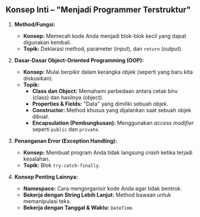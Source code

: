 ## Konsep Inti – "Menjadi Programmer Terstruktur"

1.  **Method/Fungsi:**
    * **Konsep:** Memecah kode Anda menjadi blok-blok kecil yang dapat digunakan kembali.
    * **Topik:** Deklarasi method, parameter (input), dan `return` (output).

2.  **Dasar-Dasar Object-Oriented Programming (OOP):**
    * **Konsep:** Mulai berpikir dalam kerangka objek (seperti yang baru kita diskusikan).
    * **Topik:**
        * **Class dan Object:** Memahami perbedaan antara cetak biru (class) dan hasilnya (object).
        * **Properties & Fields:** "Data" yang dimiliki sebuah objek.
        * **Constructor:** Method khusus yang dijalankan saat sebuah objek dibuat.
        * **Encapsulation (Pembungkusan):** Menggunakan *access modifier* seperti `public` dan `private`.

3.  **Penanganan Error (Exception Handling):**
    * **Konsep:** Membuat program Anda tidak langsung *crash* ketika terjadi kesalahan.
    * **Topik:** Blok `try-catch-finally`.

4.  **Konsep Penting Lainnya:**
    * **Namespace:** Cara mengorganisir kode Anda agar tidak bentrok.
    * **Bekerja dengan String Lebih Lanjut:** Method bawaan untuk memanipulasi teks.
    * **Bekerja dengan Tanggal & Waktu:** `DateTime`.
